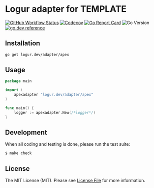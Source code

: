 # Logur adapter for TEMPLATE

[![GitHub Workflow Status](https://img.shields.io/github/workflow/status/logur/adapter-apex/CI?style=flat-square)](https://github.com/logur/adapter-apex/actions?query=workflow%3ACI)
[![Codecov](https://img.shields.io/codecov/c/github/logur/adapter-apex?style=flat-square)](https://codecov.io/gh/logur/adapter-apex)
[![Go Report Card](https://goreportcard.com/badge/logur.dev/adapter/apex?style=flat-square)](https://goreportcard.com/report/logur.dev/adapter/apex)
![Go Version](https://img.shields.io/badge/go%20version-%3E=1.11-61CFDD.svg?style=flat-square)
[![go.dev reference](https://img.shields.io/badge/go.dev-reference-007d9c?logo=go&logoColor=white&style=flat-square)](https://pkg.go.dev/mod/logur.dev/adapter/apex)


## Installation

```bash
go get logur.dev/adapter/apex
```


## Usage

```go
package main

import (
	apexadapter "logur.dev/adapter/apex"
)

func main() {
	logger := apexadapter.New(/*logger*/)
}
```


## Development

When all coding and testing is done, please run the test suite:

```bash
$ make check
```


## License

The MIT License (MIT). Please see [License File](LICENSE) for more information.
